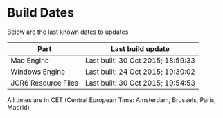 # Build Dates

Below are the last known dates to updates

Part | Last build update
-----|-----
Mac Engine | Last built: 30 Oct 2015; 18:59:33
Windows Engine | Last built: 24 Oct 2015; 19:30:02
JCR6 Resource Files | Last built: 30 Oct 2015; 19:54:53
All times are in CET (Central European Time: Amsterdam, Brussels, Paris, Madrid)



